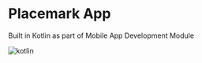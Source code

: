 # Placemark App

Built in Kotlin as part of Mobile App Development Module

![kotlin](https://i.gyazo.com/9df24f44344546d7088a151c6e6824b8.png)
